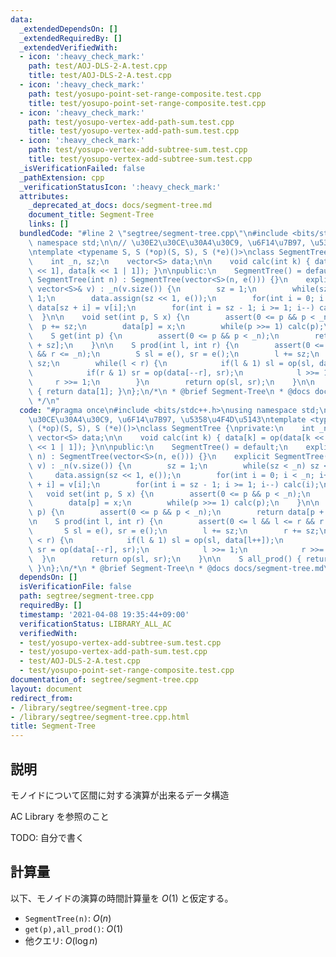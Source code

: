```yaml
---
data:
  _extendedDependsOn: []
  _extendedRequiredBy: []
  _extendedVerifiedWith:
  - icon: ':heavy_check_mark:'
    path: test/AOJ-DLS-2-A.test.cpp
    title: test/AOJ-DLS-2-A.test.cpp
  - icon: ':heavy_check_mark:'
    path: test/yosupo-point-set-range-composite.test.cpp
    title: test/yosupo-point-set-range-composite.test.cpp
  - icon: ':heavy_check_mark:'
    path: test/yosupo-vertex-add-path-sum.test.cpp
    title: test/yosupo-vertex-add-path-sum.test.cpp
  - icon: ':heavy_check_mark:'
    path: test/yosupo-vertex-add-subtree-sum.test.cpp
    title: test/yosupo-vertex-add-subtree-sum.test.cpp
  _isVerificationFailed: false
  _pathExtension: cpp
  _verificationStatusIcon: ':heavy_check_mark:'
  attributes:
    _deprecated_at_docs: docs/segment-tree.md
    document_title: Segment-Tree
    links: []
  bundledCode: "#line 2 \"segtree/segment-tree.cpp\"\n#include <bits/stdc++.h>\nusing\
    \ namespace std;\n\n// \u30E2\u30CE\u30A4\u30C9, \u6F14\u7B97, \u5358\u4F4D\u5143\
    \ntemplate <typename S, S (*op)(S, S), S (*e)()>\nclass SegmentTree {\nprivate:\n\
    \    int _n, sz;\n    vector<S> data;\n\n    void calc(int k) { data[k] = op(data[k\
    \ << 1], data[k << 1 | 1]); }\n\npublic:\n    SegmentTree() = default;\n    explicit\
    \ SegmentTree(int n) : SegmentTree(vector<S>(n, e())) {}\n    explicit SegmentTree(const\
    \ vector<S>& v) : _n(v.size()) {\n        sz = 1;\n        while(sz < _n) sz <<=\
    \ 1;\n        data.assign(sz << 1, e());\n        for(int i = 0; i < _n; i++)\
    \ data[sz + i] = v[i];\n        for(int i = sz - 1; i >= 1; i--) calc(i);\n  \
    \  }\n\n    void set(int p, S x) {\n        assert(0 <= p && p < _n);\n      \
    \  p += sz;\n        data[p] = x;\n        while(p >>= 1) calc(p);\n    }\n\n\
    \    S get(int p) {\n        assert(0 <= p && p < _n);\n        return data[p\
    \ + sz];\n    }\n\n    S prod(int l, int r) {\n        assert(0 <= l && l <= r\
    \ && r <= _n);\n        S sl = e(), sr = e();\n        l += sz;\n        r +=\
    \ sz;\n        while(l < r) {\n            if(l & 1) sl = op(sl, data[l++]);\n\
    \            if(r & 1) sr = op(data[--r], sr);\n            l >>= 1;\n       \
    \     r >>= 1;\n        }\n        return op(sl, sr);\n    }\n\n    S all_prod()\
    \ { return data[1]; }\n};\n/*\n * @brief Segment-Tree\n * @docs docs/segment-tree.md\n\
    \ */\n"
  code: "#pragma once\n#include <bits/stdc++.h>\nusing namespace std;\n\n// \u30E2\
    \u30CE\u30A4\u30C9, \u6F14\u7B97, \u5358\u4F4D\u5143\ntemplate <typename S, S\
    \ (*op)(S, S), S (*e)()>\nclass SegmentTree {\nprivate:\n    int _n, sz;\n   \
    \ vector<S> data;\n\n    void calc(int k) { data[k] = op(data[k << 1], data[k\
    \ << 1 | 1]); }\n\npublic:\n    SegmentTree() = default;\n    explicit SegmentTree(int\
    \ n) : SegmentTree(vector<S>(n, e())) {}\n    explicit SegmentTree(const vector<S>&\
    \ v) : _n(v.size()) {\n        sz = 1;\n        while(sz < _n) sz <<= 1;\n   \
    \     data.assign(sz << 1, e());\n        for(int i = 0; i < _n; i++) data[sz\
    \ + i] = v[i];\n        for(int i = sz - 1; i >= 1; i--) calc(i);\n    }\n\n \
    \   void set(int p, S x) {\n        assert(0 <= p && p < _n);\n        p += sz;\n\
    \        data[p] = x;\n        while(p >>= 1) calc(p);\n    }\n\n    S get(int\
    \ p) {\n        assert(0 <= p && p < _n);\n        return data[p + sz];\n    }\n\
    \n    S prod(int l, int r) {\n        assert(0 <= l && l <= r && r <= _n);\n \
    \       S sl = e(), sr = e();\n        l += sz;\n        r += sz;\n        while(l\
    \ < r) {\n            if(l & 1) sl = op(sl, data[l++]);\n            if(r & 1)\
    \ sr = op(data[--r], sr);\n            l >>= 1;\n            r >>= 1;\n      \
    \  }\n        return op(sl, sr);\n    }\n\n    S all_prod() { return data[1];\
    \ }\n};\n/*\n * @brief Segment-Tree\n * @docs docs/segment-tree.md\n */\n"
  dependsOn: []
  isVerificationFile: false
  path: segtree/segment-tree.cpp
  requiredBy: []
  timestamp: '2021-04-08 19:35:44+09:00'
  verificationStatus: LIBRARY_ALL_AC
  verifiedWith:
  - test/yosupo-vertex-add-subtree-sum.test.cpp
  - test/yosupo-vertex-add-path-sum.test.cpp
  - test/AOJ-DLS-2-A.test.cpp
  - test/yosupo-point-set-range-composite.test.cpp
documentation_of: segtree/segment-tree.cpp
layout: document
redirect_from:
- /library/segtree/segment-tree.cpp
- /library/segtree/segment-tree.cpp.html
title: Segment-Tree
---
```

## 説明

モノイドについて区間に対する演算が出来るデータ構造

AC Library を参照のこと

TODO: 自分で書く

## 計算量

以下、モノイドの演算の時間計算量を $O(1)$ と仮定する。

- `SegmentTree(n)`: $O(n)$
- `get(p),all_prod()`: $O(1)$
- 他クエリ: $O(\log n)$
